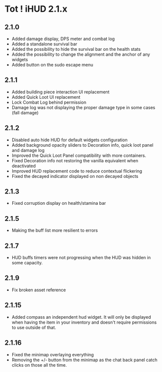 # Tot ! iHUD 2.1.x

## 2.1.0
- Added damage display, DPS meter and combat log
- Added a standalone survival bar
- Added the possibility to hide the survival bar on the health stats
- Added the possibility to change the alignment and the anchor of any widgets
- Added button on the sudo escape menu

## 2.1.1
- Added building piece interaction UI replacement
- Added Quick Loot UI replacement
- Lock Combat Log behind permission
- Damage log was not displaying the proper damage type in some cases (fall damage)

## 2.1.2
- Disabled auto hide HUD for default widgets configuration
- Added background opacity sliders to Decoration info, quick loot panel and damage log
- Improved the Quick Loot Panel compatibility with more containers.
- Fixed Decoration info not restoring the vanilla equivalent when deactivated
- Improved HUD replacement code to reduce contextual flickering
- Fixed the decayed indicator displayed on non decayed objects

## 2.1.3
- Fixed corruption display on health/stamina bar

## 2.1.5
- Making the buff list more resilient to errors

## 2.1.7
- HUD buffs timers were not progressing when the HUD was hidden in some capacity.

## 2.1.9
- Fix broken asset reference

## 2.1.15
- Added compass an independent hud widget. It will only be displayed when having the item in your inventory and doesn't require permissions to use outside of that. 

## 2.1.16
- Fixed the minimap overlaying everything
- Removing the +/- button from the minimap as the chat back panel catch clicks on those all the time.
